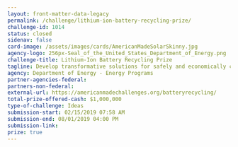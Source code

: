 ```yaml
---
layout: front-matter-data-legacy
permalink: /challenge/lithium-ion-battery-recycling-prize/
challenge-id: 1014
status: closed
sidenav: false
card-image: /assets/images/cards/AmericanMadeSolarSkinny.jpg
agency-logo: 256px-Seal_of_the_United_States_Department_of_Energy.png
challenge-title: Lithium-Ion Battery Recycling Prize
tagline: Develop transformative solutions for safely and economically collecting, sorting, storing, and transporting 90% of discarded or spent lithium-ion batteries in the United States with the ultimate goal of reintroducing key materials to the battery manufacturing supply chain.
agency: Department of Energy - Energy Programs
partner-agencies-federal: 
partners-non-federal: 
external-url: https://americanmadechallenges.org/batteryrecycling/
total-prize-offered-cash: $1,000,000
type-of-challenge: Ideas
submission-start: 02/15/2019 07:58 AM
submission-end: 08/01/2019 04:00 PM
submission-link:  
prize: true
---
```




